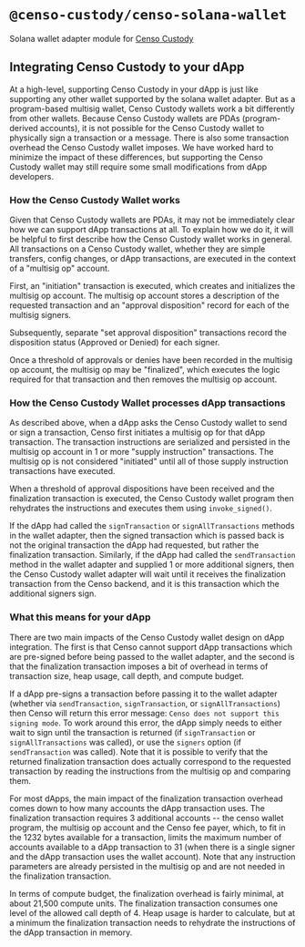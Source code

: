 # `@censo-custody/censo-solana-wallet`

Solana wallet adapter module for [Censo Custody](https://censocustody.com)

## Integrating Censo Custody to your dApp

At a high-level, supporting Censo Custody in your dApp is just like
supporting any other wallet supported by the solana wallet adapter.
But as a program-based multisig wallet, Censo Custody wallets work
a bit differently from other wallets. Because Censo Custody wallets
are PDAs (program-derived accounts), it is not possible for the
Censo Custody wallet to physically sign a transaction or a message.
There is also some transaction overhead the Censo Custody wallet
imposes.  We have worked hard to minimize the impact of these
differences, but supporting the Censo Custody wallet may still
require some small modifications from dApp developers.

### How the Censo Custody Wallet works

Given that Censo Custody wallets are PDAs, it may not be immediately
clear how we can support dApp transactions at all. To explain how
we do it, it will be helpful to first describe how the Censo Custody
wallet works in general. All transactions on a Censo Custody wallet,
whether they are simple transfers, config changes, or dApp transactions,
are executed in the context of a "multisig op" account.

First, an "initiation" transaction is executed, which creates and
initializes the multisig op account. The multisig op account stores
a description of the requested transaction and an "approval
disposition" record for each of the multisig signers.

Subsequently, separate "set approval disposition" transactions
record the disposition status (Approved or Denied) for each signer.

Once a threshold of approvals or denies have been recorded in the
multisig op account, the multisig op may be "finalized", which
executes the logic required for that transaction and then removes
the multisig op account.

### How the Censo Custody Wallet processes dApp transactions

As described above, when a dApp asks the Censo Custody wallet to
send or sign a transaction, Censo first initiates a multisig op for
that dApp transaction. The transaction instructions are serialized
and persisted in the multisig op account in 1 or more "supply
instruction" transactions. The multisig op is not considered
"initiated" until all of those supply instruction transactions have
executed.

When a threshold of approval dispositions have been received and
the finalization transaction is executed, the Censo Custody wallet
program then rehydrates the instructions and executes them using
`invoke_signed()`.

If the dApp had called the `signTransaction` or `signAllTransactions`
methods in the wallet adapter, then the signed transaction which
is passed back is not the original transaction the dApp had requested,
but rather the finalization transaction. Similarly, if the dApp had
called the `sendTransaction` method in the wallet adapter and
supplied 1 or more additional signers, then the Censo Custody wallet
adapter will wait until it receives the finalization transaction
from the Censo backend, and it is this transaction which the
additional signers sign.

### What this means for your dApp

There are two main impacts of the Censo Custody wallet design on
dApp integration. The first is that Censo cannot support dApp
transactions which are pre-signed before being passed to the wallet
adapter, and the second is that the finalization transaction imposes
a bit of overhead in terms of transaction size, heap usage, call
depth, and compute budget.

If a dApp pre-signs a transaction before passing it to the wallet
adapter (whether via `sendTransaction`, `signTransaction`, or
`signAllTransactions`) then Censo will return this error message:
`Censo does not support this signing mode`. To work around this
error, the dApp simply needs to either wait to sign until the
transaction is returned (if `signTransaction` or `signAllTransactions`
was called), or use the `signers` option (if `sendTransaction` was
called). Note that it is possible to verify that the returned
finalization transaction does actually correspond to the requested
transaction by reading the instructions from the multisig op and
comparing them.

For most dApps, the main impact of the finalization transaction
overhead comes down to how many accounts the dApp transaction uses.
The finalization transaction requires 3 additional accounts -- the
censo wallet program, the multisig op account and the Censo fee
payer, which, to fit in the 1232 bytes available for a transaction,
limits the maximum number of accounts available to a dApp transaction
to 31 (when there is a single signer and the dApp transaction uses
the wallet account). Note that any instruction parameters are already
persisted in the multisig op and are not needed in the finalization
transaction.

In terms of compute budget, the finalization overhead is fairly
minimal, at about 21,500 compute units. The finalization transaction
consumes one level of the allowed call depth of 4. Heap usage is
harder to calculate, but at a minimum the finalization transaction
needs to rehydrate the instructions of the dApp transaction in
memory.

